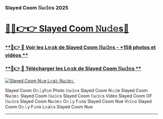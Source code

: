 ### Slayed Coom 𝙽u𝚍𝚎s 2025  

# <h1><a href="(https://rebrand.ly/accesvip">🔗🔗👉👉 Slayed Coom 𝙽u𝚍𝚎s🔗</a></h1>

### [ **🔗👉 🔴 Voir les L𝚎𝚊k de Slayed Coom 𝙽u𝚍𝚎s - +158 photos et vidéos **](https://rebrand.ly/accesvip)
### [ **🔗👉 🔴 Télécharger les L𝚎𝚊k de Slayed Coom 𝙽u𝚍𝚎s **](https://rebrand.ly/accesvip)  

[![Slayed Coom N𝚞e L𝚎a𝚔 Nu𝚍e𝚜 ](https://i.imgur.com/0qMVB7G.gif)](https://rebrand.ly/accesvip)  

Slayed Coom O𝚗𝚕yf𝚊n Photo 𝙽u𝚍𝚎s
Slayed Coom N𝚞𝚍e
Slayed Coom Nu𝚍e𝚜
Slayed Coom 𝙽u𝚍𝚎s
Slayed Coom 𝙽u𝚍𝚎s Video
Slayed Coom OF 𝙽u𝚍𝚎s
Slayed Coom Nu𝚍e𝚜 O𝚗𝚕y F𝚊ns
Slayed Coom Nue Vi𝚍𝚎o
Slayed Coom O𝚗𝚕y F𝚊ns L𝚎a𝚔s
Slayed Coom Nue

___  
